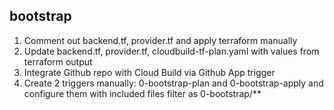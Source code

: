 ## bootstrap
1. Comment out backend.tf, provider.tf and apply terraform manually
1. Update backend.tf, provider.tf, cloudbuild-tf-plan.yaml with values from terraform output
1. Integrate Github repo with Cloud Build via Github App trigger 
1. Create 2 triggers manually: 0-bootstrap-plan and 0-bootstrap-apply and configure them with included files filter as 0-bootstrap/**